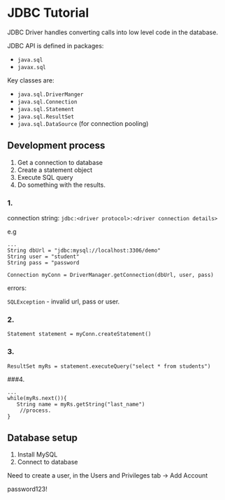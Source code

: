 # JDBC Tutorial

JDBC Driver handles converting calls into low level code in the database.

JDBC API is defined in packages:

-   `java.sql`
-   `javax.sql`

Key classes are:

-   `java.sql.DriverManger`
-   `java.sql.Connection`
-   `java.sql.Statement`
-   `java.sql.ResultSet`
-   `java.sql.DataSource` (for connection pooling)

## Development process

1. Get a connection to database
2. Create a statement object
3. Execute SQL query
4. Do something with the results.

### 1. 

connection string: `jdbc:<driver protocol>:<driver connection details>`

e.g 

```$java
...
String dbUrl = "jdbc:mysql://localhost:3306/demo"
String user = "student"
String pass = "password

Connection myConn = DriverManager.getConnection(dbUrl, user, pass)

```

errors:

`SQLException` - invalid url, pass or user. 

### 2.

`Statement statement = myConn.createStatement()`

### 3. 

`ResultSet myRs = statement.executeQuery("select * from students")`

###4. 

```$xslt
...
while(myRs.next()){
   String name = myRs.getString("last_name")
    //process.
}

```

## Database setup

1. Install MySQL
2. Connect to database

Need to create a user, in the Users and Privileges tab -> Add Account

password123!



